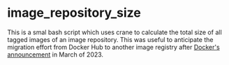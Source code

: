 # image_repository_size
This is a smal bash script which uses crane to calculate the total size of all tagged images of an image repository.
This was useful to anticipate the migration effort from Docker Hub to another image registry after [Docker's announcement](https://web.docker.com/rs/790-SSB-375/images/privatereposfaq.pdf) in March of 2023.
